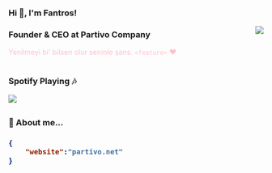 ### Hi 👋, I'm Fantros!
<img align="right" src="https://spotify-github-profile.vercel.app/api/view?uid=31us4ohbcaotjvvfxk5szygl4tle&cover_image=true&theme=default" />

### Founder & CEO at Partivo Company
<font color="pink">Yenilmeyi bi' bilsen olur seninle şans. </em> `<feature>` :heart: </font>
#

### Spotify Playing :notes:
<img src="https://github-readme-stats.vercel.app/api?username=fantros&show_icons=true&theme=dark" />
<br/>
<h2>

### 📃 About me...  

<h3>

```json
{
    "website":"partivo.net"
}
```

</h3>
